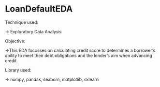 # LoanDefaultEDA

Technique used:

-> Exploratory Data Analysis

Objective:

->This EDA focusses on calculating credit score to determines a borrower’s ability to meet their debt obligations and the lender’s aim when advancing credit.

Library used:

-> numpy, pandas, seaborn, matplotlib, sklearn
